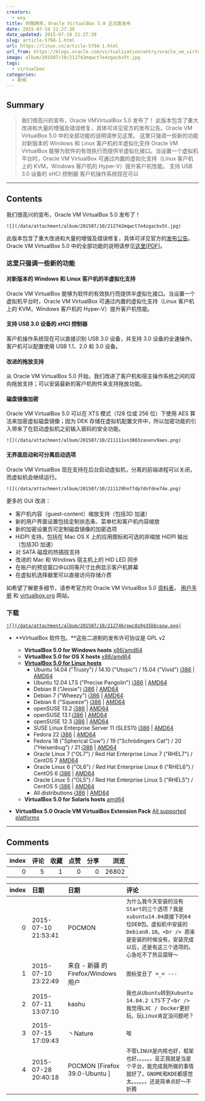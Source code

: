 ```yaml
---
creators:
  - wxy
title: 时隔两年，Oracle VirtualBox 5.0 正式版发布
date: 2015-07-10 21:27:39
date_updated: 2015-07-10 21:27:39
slug: article-5794-1.html
url: https://linux.cn/article-5794-1.html
url_from: https://blogs.oracle.com/virtualization/entry/oracle_vm_virtualbox_5_07
image: album/201507/10/212742mqwct7e4zgacbv5t.jpg
tags:
  - virtualbox
categories:
  - 新闻
---
```


## Summary

> 我们很高兴的宣布，Oracle VMVirtualBox 5.0 发布了！  此版本包含了重大改进和大量的增强及错误修复，具体可详见官方的发布公告。Oracle VM VirtualBox 5.0 中的全部功能的说明请参见这里。 这里只强调一些新的功能 对新版本的 Windows 和 Linux 客户机的半虚拟化支持 Oracle VM VirtualBox 能够为软件的有效执行而提供半虚拟化接口。当设置一个虚拟机平台时，Oracle VM VirtualBox 可通过内置的虚拟化支持（Linux 客户机上的 KVM，Windows 客户机的 Hyper-V）提升客户机性能。 支持 USB 3.0 设备的 xHCI 控制器 客户机操作系统现在可以

***

<!-- more -->

## Contents

我们很高兴的宣布，Oracle VM VirtualBox 5.0 发布了！

`![](/data/attachment/album/201507/10/212742mqwct7e4zgacbv5t.jpg)`

此版本包含了重大改进和大量的增强及错误修复，具体可详见官方的[发布公告](https://www.oracle.com/corporate/pressrelease/oracle-vm-virtualbox-5-070915.html)。Oracle VM VirtualBox 5.0 中的全部功能的说明请参见[这里[PDF]](http://www.oracle.com/us/technologies/virtualization/oraclevm/oracle-vm-virtualbox-ds-1655169.pdf)。

### 这里只强调一些新的功能

#### 对新版本的 Windows 和 Linux 客户机的半虚拟化支持

Oracle VM VirtualBox 能够为软件的有效执行而提供半虚拟化接口。当设置一个虚拟机平台时，Oracle VM VirtualBox 可通过内置的虚拟化支持（Linux 客户机上的 KVM，Windows 客户机的 Hyper-V）提升客户机性能。

#### 支持 USB 3.0 设备的 xHCI 控制器

客户机操作系统现在可以直接识别 USB 3.0 设备，并支持 3.0 设备的全速操作。客户机可以配置使用 USB 1.1、2.0 和 3.0 设备。

#### 改进的拖放支持

从 Oracle VM VirtualBox 5.0 开始，我们改进了客户机和宿主操作系统之间的双向拖放支持；可以安装最新的客户机附件来支持拖放功能。

#### 磁盘镜像加密

Oracle VM VirtualBox 5.0 可以在 XTS 模式（128 位或 256 位）下使用 AES 算法来加密虚拟磁盘镜像；因为 DEK 存储在虚拟机配置文件中，所以加密功能的引入带来了在启动虚拟机之前输入密码的安全功能。

`![](/data/attachment/album/201507/10/211111vn3883zasenv9aes.png)` 

#### 无界面启动和可分离启动选项

Oracle VM VirtualBox 现在支持在后台启动虚拟机，分离的前端进程可以关闭，而虚拟机会继续运行。

`![](/data/attachment/album/201507/10/211129hnf7dp7dnfdne74e.png)` 

更多的 GUI 改进：

* 客户机内容（guest-content）缩放支持（包括3D 加速）
* 新的用户界面设置包括定制状态条、菜单栏和客户机内容缩放
* 新的加密设置页可定制磁盘镜像的加密选项
* HiDPI 支持，包括在 Mac OS X 上的应用图标和可选的非缩放 HiDPI 输出（包括3D 加速）
* 对 SATA 磁盘的热插拔支持
* 改进的 Mac 和 Windows 宿主机上的 HID LED 同步
* 在账户的预览窗口中以同等尺寸比例显示客户机屏幕
* 在虚拟机选择器里可以直接访问存储介质

如希望了解更多细节，请参考官方的 Oracle VM VirtualBox 5.0 [资料表](http://www.oracle.com/us/technologies/virtualization/oraclevm/oracle-vm-virtualbox-ds-1655169.pdf)， [用户手册](http://download.virtualbox.org/virtualbox/5.0.0/UserManual.pdf) 和 [virtualbox.org](https://www.virtualbox.org/) 网站。

### 下载

[`![](/data/attachment/album/201507/10/212746rpwc8z0g35bbcpxw.png)`](https://www.virtualbox.org/wiki/Downloads)

* **VirtualBox 软件包。**这些二进制的发布许可协议是 GPL v2
	+ **VirtualBox 5.0 for Windows hosts**  [x86/amd64](http://download.virtualbox.org/virtualbox/5.0.0/VirtualBox-5.0.0-101573-Win.exe)
	+ **VirtualBox 5.0 for OS X hosts**  [x86/amd64](http://download.virtualbox.org/virtualbox/5.0.0/VirtualBox-5.0.0-101573-OSX.dmg)
	+ **[VirtualBox 5.0 for Linux hosts](https://www.virtualbox.org/wiki/Linux_Downloads)**
		- Ubuntu 14.04 ("Trusty") / 14.10 ("Utopic") / 15.04 ("Vivid")  [i386](http://download.virtualbox.org/virtualbox/5.0.0/virtualbox-5.0_5.0.0-101573~Ubuntu~trusty_i386.deb) |  [AMD64](http://download.virtualbox.org/virtualbox/5.0.0/virtualbox-5.0_5.0.0-101573~Ubuntu~trusty_amd64.deb)
		- Ubuntu 12.04 LTS ("Precise Pangolin")  [i386](http://download.virtualbox.org/virtualbox/5.0.0/virtualbox-5.0_5.0.0-101573~Ubuntu~precise_i386.deb) |  [AMD64](http://download.virtualbox.org/virtualbox/5.0.0/virtualbox-5.0_5.0.0-101573~Ubuntu~precise_amd64.deb)
		- Debian 8 ("Jessie")  [i386](http://download.virtualbox.org/virtualbox/5.0.0/virtualbox-5.0_5.0.0-101573~Debian~jessie_i386.deb) |  [AMD64](http://download.virtualbox.org/virtualbox/5.0.0/virtualbox-5.0_5.0.0-101573~Debian~jessie_amd64.deb)
		- Debian 7 ("Wheezy")  [i386](http://download.virtualbox.org/virtualbox/5.0.0/virtualbox-5.0_5.0.0-101573~Debian~wheezy_i386.deb) |  [AMD64](http://download.virtualbox.org/virtualbox/5.0.0/virtualbox-5.0_5.0.0-101573~Debian~wheezy_amd64.deb)
		- Debian 6 ("Squeeze")  [i386](http://download.virtualbox.org/virtualbox/5.0.0/virtualbox-5.0_5.0.0-101573~Debian~squeeze_i386.deb) |  [AMD64](http://download.virtualbox.org/virtualbox/5.0.0/virtualbox-5.0_5.0.0-101573~Debian~squeeze_amd64.deb)
		- openSUSE 13.2  [i386](http://download.virtualbox.org/virtualbox/5.0.0/VirtualBox-5.0-5.0.0_101573_openSUSE132-1.i586.rpm) |  [AMD64](http://download.virtualbox.org/virtualbox/5.0.0/VirtualBox-5.0-5.0.0_101573_openSUSE132-1.x86_64.rpm)
		- openSUSE 13.1  [i386](http://download.virtualbox.org/virtualbox/5.0.0/VirtualBox-5.0-5.0.0_101573_openSUSE131-1.i586.rpm) |  [AMD64](http://download.virtualbox.org/virtualbox/5.0.0/VirtualBox-5.0-5.0.0_101573_openSUSE131-1.x86_64.rpm)
		- openSUSE 12.3  [i386](http://download.virtualbox.org/virtualbox/5.0.0/VirtualBox-5.0-5.0.0_101573_openSUSE123-1.i586.rpm) |  [AMD64](http://download.virtualbox.org/virtualbox/5.0.0/VirtualBox-5.0-5.0.0_101573_openSUSE123-1.x86_64.rpm)
		- SUSE Linux Enterprise Server 11 (SLES11)  [i386](http://download.virtualbox.org/virtualbox/5.0.0/VirtualBox-5.0-5.0.0_101573_sles11.0-1.i586.rpm) |  [AMD64](http://download.virtualbox.org/virtualbox/5.0.0/VirtualBox-5.0-5.0.0_101573_sles11.0-1.x86_64.rpm)
		- Fedora 22  [i386](http://download.virtualbox.org/virtualbox/5.0.0/VirtualBox-5.0-5.0.0_101573_fedora22-1.i686.rpm) |  [AMD64](http://download.virtualbox.org/virtualbox/5.0.0/VirtualBox-5.0-5.0.0_101573_fedora22-1.x86_64.rpm)
		- Fedora 18 ("Spherical Cow") / 19 ("Schrödingers Cat") / 20 ("Heisenbug") / 21  [i386](http://download.virtualbox.org/virtualbox/5.0.0/VirtualBox-5.0-5.0.0_101573_fedora18-1.i686.rpm) |  [AMD64](http://download.virtualbox.org/virtualbox/5.0.0/VirtualBox-5.0-5.0.0_101573_fedora18-1.x86_64.rpm)
		- Oracle Linux 7 ("OL7") / Red Hat Enterprise Linux 7 ("RHEL7") / CentOS 7  [AMD64](http://download.virtualbox.org/virtualbox/5.0.0/VirtualBox-5.0-5.0.0_101573_el7-1.x86_64.rpm)
		- Oracle Linux 6 ("OL6") / Red Hat Enterprise Linux 6 ("RHEL6") / CentOS 6  [i386](http://download.virtualbox.org/virtualbox/5.0.0/VirtualBox-5.0-5.0.0_101573_el6-1.i686.rpm) |  [AMD64](http://download.virtualbox.org/virtualbox/5.0.0/VirtualBox-5.0-5.0.0_101573_el6-1.x86_64.rpm)
		- Oracle Linux 5 ("OL5") / Red Hat Enterprise Linux 5 ("RHEL5") / CentOS 5  [i386](http://download.virtualbox.org/virtualbox/5.0.0/VirtualBox-5.0-5.0.0_101573_el5-1.i386.rpm) |  [AMD64](http://download.virtualbox.org/virtualbox/5.0.0/VirtualBox-5.0-5.0.0_101573_el5-1.x86_64.rpm)
		- All distributions  [i386](http://download.virtualbox.org/virtualbox/5.0.0/VirtualBox-5.0.0-101573-Linux_x86.run) |  [AMD64](http://download.virtualbox.org/virtualbox/5.0.0/VirtualBox-5.0.0-101573-Linux_amd64.run)
	+ **VirtualBox 5.0 for Solaris hosts**  [amd64](http://download.virtualbox.org/virtualbox/5.0.0/VirtualBox-5.0.0-101573-SunOS.tar.gz)

* **VirtualBox 5.0 Oracle VM VirtualBox Extension Pack**  [All supported platforms](http://download.virtualbox.org/virtualbox/5.0.0/Oracle_VM_VirtualBox_Extension_Pack-5.0.0-101573.vbox-extpack)

***

## Comments


|   index |   评论 |   收藏 |   点赞 |   分享 |   浏览 |
|--------:|-------:|-------:|-------:|-------:|-------:|
|       0 |      5 |      1 |      0 |      0 |  26802 |

|   index | 日期                | 日期                                | 评论                                                                                                                                                                                      |
|--------:|:--------------------|:------------------------------------|:------------------------------------------------------------------------------------------------------------------------------------------------------------------------------------------|
|       0 | 2015-07-10 21:53:41 | POCMON                              | `为什么我今天安装的没有Start的三个选项？我是xubuntu14.04直接下的64位DEB包。虚拟机中安装的Debian8.10。<br /> 原来是安装的时候没有，安装完成以后，还是有这三个选项的。心急吃不了热豆腐呀～` |
|       1 | 2015-07-10 23:22:49 | 来自 - 新疆 的 Firefox/Windows 用户 | `图标变丑了 =_= ---`                                                                                                                                                                      |
|       2 | 2015-07-11 13:07:10 | kashu                               | `我也从Ubuntu转到Xubuntu 14.04.2 LTS下了<br /> 我觉得LXC / Docker更好玩，玩Linux肯定没问题吧？`                                                                                           |
|       3 | 2015-07-15 17:09:43 | 丶Nature                            | `唉`                                                                                                                                                                                      |
|       4 | 2015-07-28 20:40:18 | POCMON [Firefox 39.0-Ubuntu ]       | `不管LINUX是内核也好，框架也好。。。。。。反正我就是当是个平台，能完成我所做的事情就好了。GNOME和KDE都感觉太。。。。。。还是简单点好～不折腾`                                             |
